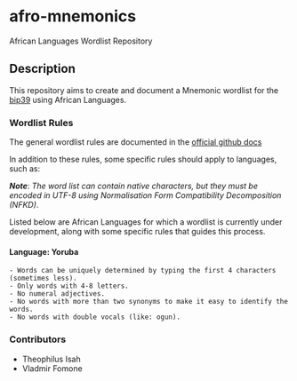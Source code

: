 # afro-mnemonics
African Languages Wordlist Repository

## Description
This repository aims to create and document a Mnemonic wordlist for the [bip39](https://github.com/bitcoin/bips/blob/master/bip-0039.mediawiki) using African Languages.

### Wordlist Rules
The general wordlist rules are documented in the [official github docs](https://github.com/bitcoin/bips/blob/master/bip-0039.mediawiki#Wordlist)

In addition to these rules, some specific rules should apply to languages, such as:

***Note***: *The word list can contain native characters, but they must be encoded in UTF-8 using Normalisation Form Compatibility Decomposition (NFKD)*.

Listed below are African Languages for which a wordlist is currently under development, along with some specific rules that guides this process.

#### Language: **Yoruba**
    - Words can be uniquely determined by typing the first 4 characters (sometimes less).
    - Only words with 4-8 letters.
    - No numeral adjectives.
    - No words with more than two synonyms to make it easy to identify the words.
    - No words with double vocals (like: ogun).


### Contributors
- Theophilus Isah
- Vladmir Fomone